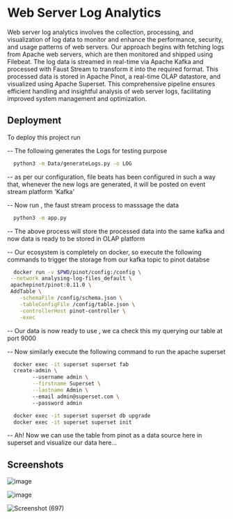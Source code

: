 
# Web Server Log Analytics

Web server log analytics involves the collection, processing, and visualization of log data to monitor and enhance the performance, security, and usage patterns of web servers. Our approach begins with fetching logs from Apache web servers, which are then monitored and shipped using Filebeat. The log data is streamed in real-time via Apache Kafka and processed with Faust Stream to transform it into the required format. This processed data is stored in Apache Pinot, a real-time OLAP datastore, and visualized using Apache Superset. This comprehensive pipeline ensures efficient handling and insightful analysis of web server logs, facilitating improved system management and optimization.


## Deployment

To deploy this project run


-- The following generates the Logs for testing purpose

```bash
  python3 -m Data/generateLogs.py -o LOG
```

-- as per our configuration, file beats has been configured in such a way that, whenever the new logs are generated, it will be posted on event stream platform 'Kafka'

-- Now run , the faust stream process to masssage the data

```bash
  python3 -m app.py
```

-- The above process will store the processed data into the same kafka and now data is ready to be stored in OLAP platform

-- Our ecosystem is completely on docker, so execute the following commands to trigger the storage from our kafka topic to pinot databse

```bash
  docker run -v $PWD/pinot/config:/config \
 --network analysing-log-files_default \
 apachepinot/pinot:0.11.0 \
 AddTable \
    -schemaFile /config/schema.json \
    -tableConfigFile /config/table.json \
    -controllerHost pinot-controller \
    -exec
```

-- Our data is now ready to use , we ca check this my querying our table at port 9000

-- Now similarly execute the following command to run the apache superset

```bash
  docker exec -it superset superset fab 
  create-admin \ 
        --username admin \
        --firstname Superset \
        --lastname Admin \ 
        --email admin@superset.com \ 
        --password admin
```
```bash
  docker exec -it superset superset db upgrade
  docker exec -it superset superset init
```

-- Ah! Now we can use the table from pinot as a data source here in superset and visualize our data here...
## Screenshots

![image](https://github.com/KarthiK-ctrl-A/WebServerLogAnalytics/assets/64576142/14255d08-fab1-498d-9c3d-c00f0e8a7842)

![image](https://github.com/KarthiK-ctrl-A/WebServerLogAnalytics/assets/64576142/4d779de3-85d8-4c28-bd34-693321b0012d)

![Screenshot (697)](https://github.com/KarthiK-ctrl-A/WebServerLogAnalytics/assets/64576142/37c23983-4e3b-426b-b3fa-1774a841c890)





